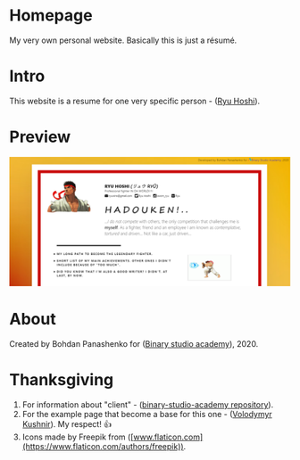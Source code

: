 # Homepage
 My very own personal website. Basically this is just a résumé.

# Intro
This website is a resume for one very specific person - ([Ryu Hoshi](https://streetfighter.fandom.com/wiki/Ryu)).

# Preview
![Image alt](./images/preview.png)

# About
Created by Bohdan Panashenko for ([Binary studio academy](https://academy.binary-studio.com/ua/)), 2020.

# Thanksgiving
1. For information about "client" - ([binary-studio-academy repository](https://github.com/binary-studio-academy/stage-2-how-developers-work)).
2. For the example page that become a base for this one - ([Volodymyr Kushnir](https://github.com/volodymyr-kushnir/volodymyrkushnir.com)). My respect! :+1:
3. Icons made by Freepik from ([www.flaticon.com](https://www.flaticon.com/authors/freepik)).